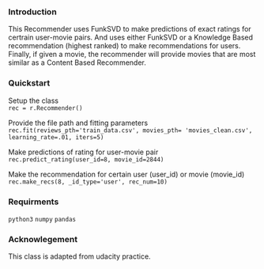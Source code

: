 ### Introduction
This Recommender uses FunkSVD to make predictions of exact ratings for certrain user-movie pairs. And uses either FunkSVD or a Knowledge Based recommendation (highest ranked) to make recommendations for users. Finally, if given a movie, the recommender will provide movies that are most similar as a Content Based Recommender.

### Quickstart
Setup the class </br>
`rec = r.Recommender()` </br>

Provide the file path and fitting parameters </br>
`rec.fit(reviews_pth='train_data.csv', movies_pth= 'movies_clean.csv', learning_rate=.01, iters=5)` </br>

Make predictions of rating for user-movie pair</br>
`rec.predict_rating(user_id=8, movie_id=2844)` </br>

Make the recommendation for certain user (user_id) or movie (movie_id) </br>
`rec.make_recs(8, _id_type='user', rec_num=10)`

### Requirments
`python3`
`numpy`
`pandas`

### Acknowlegement
This class is adapted from udacity practice.
